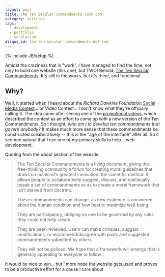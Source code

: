 ```yaml
---
layout: post
title: The Ten Secular Commandments (dot com)
category: articles
tags:
  - development
  - portfolio
  - secularism
disqus_id: the-ten-secular-commandments-dot-com
---
```

{% include JB/setup %}

Amidst the craziness that is "work", I have managed to find the time, not only to build one website (this one), but TWO! Behold, [The Ten Secular Commandments](http://thetensecularcommandments.com). It's still in the works, but it's there, and functional.

## Why?

Well, it started when I heard about the *Richard Dawkins Foundation* [Social Media Contest](http://richarddawkins.net/articles/644208)... or Video Contest... I don't know what they're officially calling it. The idea came after seeing one of the [promotional videos](http://www.youtube.com/watch?v=sGuUPnmooro), which described the contest as an effort to come up with a new version of the Ten Commandments. So I thought, *who am I to develop ten commandments that govern anybody?* It makes much more sense that these commandments be constructed collaboratively -- this is the "age of the interface" after all. So it seemed natural that I use one of my primary skills to help... web development.

Quoting from the *about* section of the website,

>The Ten Secular Commandments is a living document, giving the free-thinking community a forum for creating moral guidelines that draws on mankind's 
>greatest innovation: the scientific method. It allows people to collaboratively suggest, discuss, and continually tweak a set of commandments so as to 
>create a moral framework that isn’t derived from doctrine.
>
>These commandments can change, as new evidence is uncovered about the human condition and how best to maximize well-being.
>
>They are participatory, obliging no one to be governed by any rules they could not help create.
>
>They are peer-reviewed. Users can make critiques, suggest modifications, or recommend/disagree with posts and suggested commandments submitted by others.
>
>They will not be policed. We hope that a framework will emerge that is generally appealing to everyone to follow.

It would be nice to win... but I more hope the website gets used and proves to be a productive effort for a cause I care about.